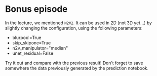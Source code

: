 # Bonus episode

In the lecture, we mentioned `N2V2`. It can be used in 2D (not 3D yet...) by
slightly changing the configuration, using the following parameters:

- blurpool=True
- skip_skipone=True
- n2v_manipulator="median"
- unet_residual=False

Try it out and compare with the previous result! Don't forget to save somewhere
the data previously generated by the prediction notebook.
